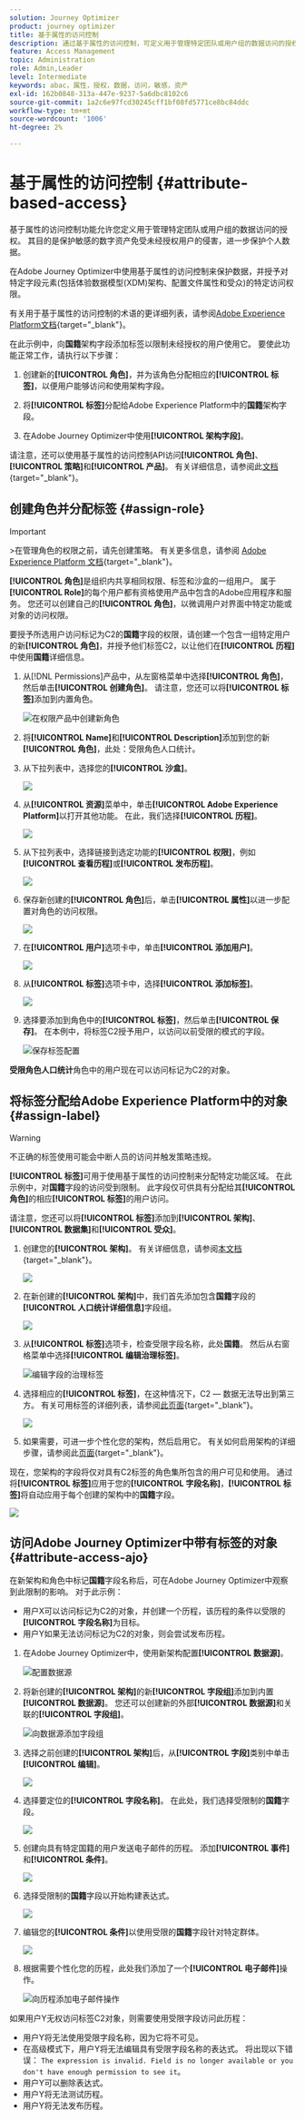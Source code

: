 ```yaml
---
solution: Journey Optimizer
product: journey optimizer
title: 基于属性的访问控制
description: 通过基于属性的访问控制，可定义用于管理特定团队或用户组的数据访问的授权。
feature: Access Management
topic: Administration
role: Admin,Leader
level: Intermediate
keywords: abac，属性，授权，数据，访问，敏感，资产
exl-id: 162b0848-313a-447e-9237-5a6dbc8102c6
source-git-commit: 1a2c6e97fcd30245cff1bf08fd5771ce8bc84ddc
workflow-type: tm+mt
source-wordcount: '1006'
ht-degree: 2%

---
```


# 基于属性的访问控制 {#attribute-based-access}

基于属性的访问控制功能允许您定义用于管理特定团队或用户组的数据访问的授权。 其目的是保护敏感的数字资产免受未经授权用户的侵害，进一步保护个人数据。

在Adobe Journey Optimizer中使用基于属性的访问控制来保护数据，并授予对特定字段元素(包括体验数据模型(XDM)架构、配置文件属性和受众)的特定访问权限。

有关用于基于属性的访问控制的术语的更详细列表，请参阅[Adobe Experience Platform文档](https://experienceleague.adobe.com/docs/experience-platform/access-control/abac/overview.html?lang=zh-Hans){target="_blank"}。

在此示例中，向&#x200B;**国籍**&#x200B;架构字段添加标签以限制未经授权的用户使用它。 要使此功能正常工作，请执行以下步骤：

1. 创建新的&#x200B;**[!UICONTROL 角色]**，并为该角色分配相应的&#x200B;**[!UICONTROL 标签]**，以便用户能够访问和使用架构字段。

1. 将&#x200B;**[!UICONTROL 标签]**&#x200B;分配给Adobe Experience Platform中的&#x200B;**国籍**&#x200B;架构字段。

1. 在Adobe Journey Optimizer中使用&#x200B;**[!UICONTROL 架构字段]**。

请注意，还可以使用基于属性的访问控制API访问&#x200B;**[!UICONTROL 角色]**、**[!UICONTROL 策略]**&#x200B;和&#x200B;**[!UICONTROL 产品]**。 有关详细信息，请参阅此[文档](https://experienceleague.adobe.com/docs/experience-platform/access-control/abac/abac-api/overview.html){target="_blank"}。

## 创建角色并分配标签 {#assign-role}

>[!IMPORTANT]
>
>&#x200B;>在管理角色的权限之前，请先创建策略。 有关更多信息，请参阅 [Adobe Experience Platform 文档](https://experienceleague.adobe.com/docs/experience-platform/access-control/abac/permissions-ui/policies.html){target="_blank"}。

**[!UICONTROL 角色]**&#x200B;是组织内共享相同权限、标签和沙盒的一组用户。 属于&#x200B;**[!UICONTROL Role]**&#x200B;的每个用户都有资格使用产品中包含的Adobe应用程序和服务。 您还可以创建自己的&#x200B;**[!UICONTROL 角色]**，以微调用户对界面中特定功能或对象的访问权限。

要授予所选用户访问标记为C2的&#x200B;**国籍**&#x200B;字段的权限，请创建一个包含一组特定用户的新&#x200B;**[!UICONTROL 角色]**，并授予他们标签C2，以让他们在&#x200B;**[!UICONTROL 历程]**&#x200B;中使用&#x200B;**国籍**&#x200B;详细信息。

1. 从[!DNL Permissions]产品中，从左窗格菜单中选择&#x200B;**[!UICONTROL 角色]**，然后单击&#x200B;**[!UICONTROL 创建角色]**。 请注意，您还可以将&#x200B;**[!UICONTROL 标签]**&#x200B;添加到内置角色。

   ![在权限产品中创建新角色](assets/role_1.png)

1. 将&#x200B;**[!UICONTROL Name]**&#x200B;和&#x200B;**[!UICONTROL Description]**&#x200B;添加到您的新&#x200B;**[!UICONTROL 角色]**，此处：受限角色人口统计。

1. 从下拉列表中，选择您的&#x200B;**[!UICONTROL 沙盒]**。

   ![](assets/role_2.png)

1. 从&#x200B;**[!UICONTROL 资源]**&#x200B;菜单中，单击&#x200B;**[!UICONTROL Adobe Experience Platform]**&#x200B;以打开其他功能。 在此，我们选择&#x200B;**[!UICONTROL 历程]**。

   ![](assets/role_3.png)

1. 从下拉列表中，选择链接到选定功能的&#x200B;**[!UICONTROL 权限]**，例如&#x200B;**[!UICONTROL 查看历程]**&#x200B;或&#x200B;**[!UICONTROL 发布历程]**。

   ![](assets/role_6.png)

1. 保存新创建的&#x200B;**[!UICONTROL 角色]**&#x200B;后，单击&#x200B;**[!UICONTROL 属性]**&#x200B;以进一步配置对角色的访问权限。

   ![](assets/role_7.png)

1. 在&#x200B;**[!UICONTROL 用户]**&#x200B;选项卡中，单击&#x200B;**[!UICONTROL 添加用户]**。

   ![](assets/role_8.png)

1. 从&#x200B;**[!UICONTROL 标签]**&#x200B;选项卡中，选择&#x200B;**[!UICONTROL 添加标签]**。

   ![](assets/role_9.png)

1. 选择要添加到角色中的&#x200B;**[!UICONTROL 标签]**，然后单击&#x200B;**[!UICONTROL 保存]**。 在本例中，将标签C2授予用户，以访问以前受限的模式的字段。

   ![保存标签配置](assets/role_4.png)

**受限角色人口统计**&#x200B;角色中的用户现在可以访问标记为C2的对象。

## 将标签分配给Adobe Experience Platform中的对象 {#assign-label}

>[!WARNING]
>
>不正确的标签使用可能会中断人员的访问并触发策略违规。

**[!UICONTROL 标签]**&#x200B;可用于使用基于属性的访问控制来分配特定功能区域。 在此示例中，对&#x200B;**国籍**&#x200B;字段的访问受到限制。 此字段仅可供具有分配给其&#x200B;**[!UICONTROL 角色]**&#x200B;的相应&#x200B;**[!UICONTROL 标签]**&#x200B;的用户访问。

请注意，您还可以将&#x200B;**[!UICONTROL 标签]**&#x200B;添加到&#x200B;**[!UICONTROL 架构]**、**[!UICONTROL 数据集]**&#x200B;和&#x200B;**[!UICONTROL 受众]**。

1. 创建您的&#x200B;**[!UICONTROL 架构]**。 有关详细信息，请参阅[本文档](https://experienceleague.adobe.com/docs/experience-platform/xdm/schema/composition.html){target="_blank"}。

   ![](assets/label_1.png)

1. 在新创建的&#x200B;**[!UICONTROL 架构]**&#x200B;中，我们首先添加包含&#x200B;**国籍**&#x200B;字段的&#x200B;**[!UICONTROL 人口统计详细信息]**&#x200B;字段组。

   ![](assets/label_2.png)

1. 从&#x200B;**[!UICONTROL 标签]**&#x200B;选项卡，检查受限字段名称，此处&#x200B;**国籍**。 然后从右窗格菜单中选择&#x200B;**[!UICONTROL 编辑治理标签]**。

   ![编辑字段的治理标签](assets/label_3.png)

1. 选择相应的&#x200B;**[!UICONTROL 标签]**，在这种情况下，C2 — 数据无法导出到第三方。 有关可用标签的详细列表，请参阅[此页面](https://experienceleague.adobe.com/docs/experience-platform/data-governance/labels/reference.html#contract-labels){target="_blank"}。

   ![](assets/label_4.png)

1. 如果需要，可进一步个性化您的架构，然后启用它。 有关如何启用架构的详细步骤，请参阅此[页面](https://experienceleague.adobe.com/docs/experience-platform/xdm/ui/resources/schemas.html#profile){target="_blank"}。

现在，您架构的字段将仅对具有C2标签的角色集所包含的用户可见和使用。 通过将&#x200B;**[!UICONTROL 标签]**&#x200B;应用于您的&#x200B;**[!UICONTROL 字段名称]**，**[!UICONTROL 标签]**&#x200B;将自动应用于每个创建的架构中的&#x200B;**国籍**&#x200B;字段。

![](assets/label_5.png)

## 访问Adobe Journey Optimizer中带有标签的对象 {#attribute-access-ajo}

在新架构和角色中标记&#x200B;**国籍**&#x200B;字段名称后，可在Adobe Journey Optimizer中观察到此限制的影响。 对于此示例：

* 用户X可以访问标记为C2的对象，并创建一个历程，该历程的条件以受限的&#x200B;**[!UICONTROL 字段名称]**&#x200B;为目标。
* 用户Y如果无法访问标记为C2的对象，则会尝试发布历程。


1. 在Adobe Journey Optimizer中，使用新架构配置&#x200B;**[!UICONTROL 数据源]**。

   ![配置数据源](assets/journey_1.png)

1. 将新创建的&#x200B;**[!UICONTROL 架构]**&#x200B;的新&#x200B;**[!UICONTROL 字段组]**&#x200B;添加到内置&#x200B;**[!UICONTROL 数据源]**。 您还可以创建新的外部&#x200B;**[!UICONTROL 数据源]**&#x200B;和关联的&#x200B;**[!UICONTROL 字段组]**。

   ![向数据源添加字段组](assets/journey_2.png)

1. 选择之前创建的&#x200B;**[!UICONTROL 架构]**&#x200B;后，从&#x200B;**[!UICONTROL 字段]**&#x200B;类别中单击&#x200B;**[!UICONTROL 编辑]**。

   ![](assets/journey_3.png)

1. 选择要定位的&#x200B;**[!UICONTROL 字段名称]**。 在此处，我们选择受限制的&#x200B;**国籍**&#x200B;字段。

   ![](assets/journey_4.png)

1. 创建向具有特定国籍的用户发送电子邮件的历程。 添加&#x200B;**[!UICONTROL 事件]**&#x200B;和&#x200B;**[!UICONTROL 条件]**。

   ![](assets/journey_5.png)

1. 选择受限制的&#x200B;**国籍**&#x200B;字段以开始构建表达式。

   ![](assets/journey_6.png)

1. 编辑您的&#x200B;**[!UICONTROL 条件]**&#x200B;以使用受限的&#x200B;**国籍**&#x200B;字段针对特定群体。

   ![](assets/journey_7.png)

1. 根据需要个性化您的历程，此处我们添加了一个&#x200B;**[!UICONTROL 电子邮件]**&#x200B;操作。

   ![向历程添加电子邮件操作](assets/journey_8.png)

如果用户Y无权访问标签C2对象，则需要使用受限字段访问此历程：

* 用户Y将无法使用受限字段名称，因为它将不可见。
* 在高级模式下，用户Y将无法编辑具有受限字段名称的表达式。 将出现以下错误： `The expression is invalid. Field is no longer available or you don't have enough permission to see it`。
* 用户Y可以删除表达式。
* 用户Y将无法测试历程。
* 用户Y将无法发布历程。